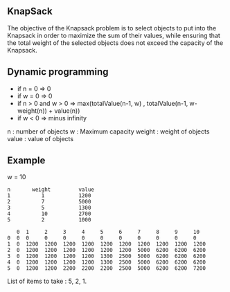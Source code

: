 ## KnapSack

The objective of the Knapsack problem is to select objects to put into the Knapsack in order to maximize the sum of their values, while ensuring that the total weight of the selected objects does not exceed the capacity of the Knapsack.

## Dynamic programming

- if n = 0  =>  0
- if w = 0  =>  0
- if n > 0 and w > 0  =>  max(totalValue(n-1, w) , totalValue(n-1, w-weight(n)) + value(n))
- if w < 0  =>  minus infinity

n : number of objects
w : Maximum capacity
weight : weight of objects
value  : value of objects

## Example

w = 10

```
n       weight         value
1          1           1200
2          7           5000
3          5           1300
4          10          2700
5          2           1000

   0  1     2     3     4     5     6     7     8     9     10
0  0  0     0     0     0     0     0     0     0     0     0  
1  0  1200  1200  1200  1200  1200  1200  1200  1200  1200  1200
2  0  1200  1200  1200  1200  1200  1200  5000  6200  6200  6200
3  0  1200  1200  1200  1200  1300  2500  5000  6200  6200  6200
4  0  1200  1200  1200  1200  1300  2500  5000  6200  6200  6200
5  0  1200  1200  2200  2200  2200  2500  5000  6200  6200  7200

```

List of items to take : 5, 2, 1.